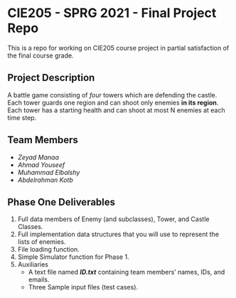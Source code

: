 # CIE205 - SPRG 2021 - Final Project Repo
This is a repo for working on CIE205 course project in partial satisfaction of the final course grade.

## Project Description
A battle game consisting of _four_ towers which are defending the castle. Each tower guards one region and can shoot only enemies **in its region**. 
Each tower has a starting health and can shoot at most N enemies at each time step.
## Team Members
* _Zeyad Manaa_
* _Ahmad Youseef_
* _Muhammad Elbalshy_
* _Abdelrahman Kotb_
## Phase One Deliverables
1. Full data members of Enemy (and subclasses), Tower, and Castle Classes.
2. Full implementation data structures that you will use to represent the lists of enemies.
3. File loading function.
4. Simple Simulator function for Phase 1.
5. Auxiliaries
    * A text file named **_ID.txt_** containing team members’ names, IDs, and emails.
    * Three Sample input files (test cases).
